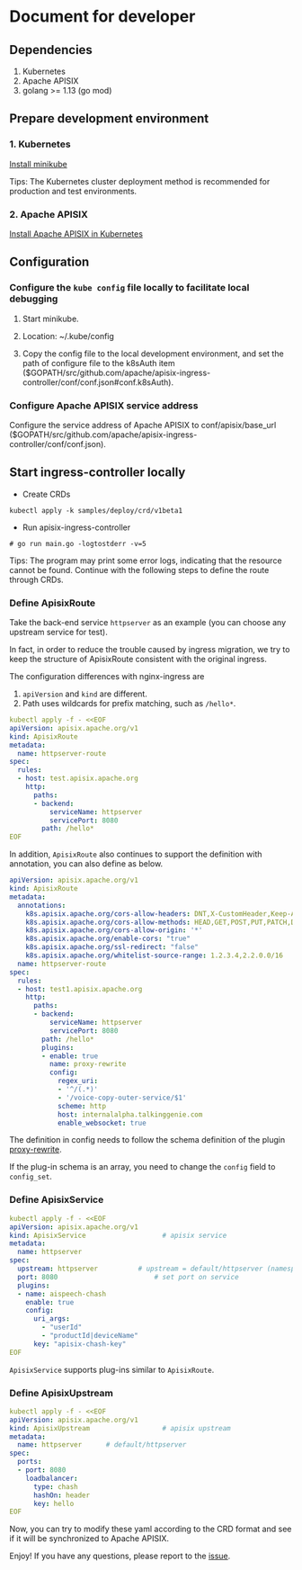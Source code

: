 # Document for developer

## Dependencies

1. Kubernetes
2. Apache APISIX
3. golang >= 1.13 (go mod)

## Prepare development environment

### 1. Kubernetes

[Install minikube](https://kubernetes.io/docs/tasks/tools/install-minikube)

Tips: The Kubernetes cluster deployment method is recommended for production and test environments.

### 2. Apache APISIX

[Install Apache APISIX in Kubernetes](https://github.com/apache/apisix/tree/master/kubernetes)

## Configuration

### Configure the `kube config` file locally to facilitate local debugging

1. Start minikube.

2. Location: ~/.kube/config

3. Copy the config file to the local development environment, and set the path of configure file to the k8sAuth item ($GOPATH/src/github.com/apache/apisix-ingress-controller/conf/conf.json#conf.k8sAuth).

### Configure Apache APISIX service address

Configure the service address of Apache APISIX to conf/apisix/base_url ($GOPATH/src/github.com/apache/apisix-ingress-controller/conf/conf.json).

## Start ingress-controller locally

* Create CRDs

```shell
kubectl apply -k samples/deploy/crd/v1beta1
```

* Run apisix-ingress-controller

```shell
# go run main.go -logtostderr -v=5
```

Tips: The program may print some error logs, indicating that the resource cannot be found. Continue with the following steps to define the route through CRDs.

### Define ApisixRoute

Take the back-end service `httpserver` as an example (you can choose any upstream service for test).

In fact, in order to reduce the trouble caused by ingress migration, we try to keep the structure of ApisixRoute consistent with the original ingress.

The configuration differences with nginx-ingress are

1. `apiVersion` and `kind` are different.
2. Path uses wildcards for prefix matching, such as `/hello*`.

```yaml
kubectl apply -f - <<EOF
apiVersion: apisix.apache.org/v1
kind: ApisixRoute
metadata:
  name: httpserver-route
spec:
  rules:
  - host: test.apisix.apache.org
    http:
      paths:
      - backend:
          serviceName: httpserver
          servicePort: 8080
        path: /hello*
EOF
```

In addition, `ApisixRoute` also continues to support the definition with annotation, you can also define as below.

```yaml
apiVersion: apisix.apache.org/v1
kind: ApisixRoute
metadata:
  annotations:
    k8s.apisix.apache.org/cors-allow-headers: DNT,X-CustomHeader,Keep-Alive,User-Agent,X-Requested-With,If-Modified-Since,Cache-Control,Content-Type,Authorization,openID,audiotoken
    k8s.apisix.apache.org/cors-allow-methods: HEAD,GET,POST,PUT,PATCH,DELETE
    k8s.apisix.apache.org/cors-allow-origin: '*'
    k8s.apisix.apache.org/enable-cors: "true"
    k8s.apisix.apache.org/ssl-redirect: "false"
    k8s.apisix.apache.org/whitelist-source-range: 1.2.3.4,2.2.0.0/16
  name: httpserver-route
spec:
  rules:
  - host: test1.apisix.apache.org
    http:
      paths:
      - backend:
          serviceName: httpserver
          servicePort: 8080
        path: /hello*
        plugins:
        - enable: true
          name: proxy-rewrite
          config:
            regex_uri:
            - '^/(.*)'
            - '/voice-copy-outer-service/$1'
            scheme: http
            host: internalalpha.talkinggenie.com
            enable_websocket: true
```

The definition in config needs to follow the schema definition of the plugin [proxy-rewrite](https://github.com/apache/apisix/blob/master/doc/plugins/proxy-rewrite.md).

If the plug-in schema is an array, you need to change the `config` field to `config_set`.

### Define ApisixService

```yaml
kubectl apply -f - <<EOF
apiVersion: apisix.apache.org/v1
kind: ApisixService                   # apisix service
metadata:
  name: httpserver
spec:
  upstream: httpserver          # upstream = default/httpserver (namespace/upstreamName)
  port: 8080                        # set port on service
  plugins:
  - name: aispeech-chash
    enable: true
    config:
      uri_args:
        - "userId"
        - "productId|deviceName"
      key: "apisix-chash-key"
EOF
```

`ApisixService` supports plug-ins similar to `ApisixRoute`.

### Define ApisixUpstream

```yaml
kubectl apply -f - <<EOF
apiVersion: apisix.apache.org/v1
kind: ApisixUpstream                  # apisix upstream
metadata:
  name: httpserver      # default/httpserver
spec:
  ports:
  - port: 8080
    loadbalancer:
      type: chash
      hashOn: header
      key: hello
EOF
```

Now, you can try to modify these yaml according to the CRD format and see if it will be synchronized to Apache APISIX.

Enjoy! If you have any questions, please report to the [issue](https://github.com/apache/apisix-ingress-controller/issues).
